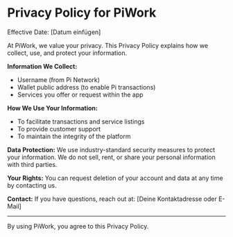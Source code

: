 # Privacy Policy for PiWork

Effective Date: [Datum einfügen]

At PiWork, we value your privacy. This Privacy Policy explains how we collect, use, and protect your information.

**Information We Collect:**
- Username (from Pi Network)
- Wallet public address (to enable Pi transactions)
- Services you offer or request within the app

**How We Use Your Information:**
- To facilitate transactions and service listings
- To provide customer support
- To maintain the integrity of the platform

**Data Protection:**
We use industry-standard security measures to protect your information. We do not sell, rent, or share your personal information with third parties.

**Your Rights:**
You can request deletion of your account and data at any time by contacting us.

**Contact:**
If you have questions, reach out at: [Deine Kontaktadresse oder E-Mail]

---

By using PiWork, you agree to this Privacy Policy.
